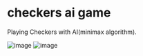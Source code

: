 # checkers ai game
 Playing Checkers with AI(minimax algorithm).
 
 
![image](https://user-images.githubusercontent.com/79101412/160191958-bf372fef-18c7-4b2e-815b-af67db466ef5.png)
![image](https://user-images.githubusercontent.com/79101412/160191978-cfa86de7-8c77-4413-a435-b8bc59fd9901.png)
